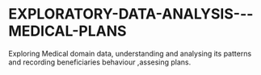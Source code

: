 # EXPLORATORY-DATA-ANALYSIS---MEDICAL-PLANS
Exploring Medical domain data, understanding and analysing its patterns and recording beneficiaries behaviour ,assesing plans.
